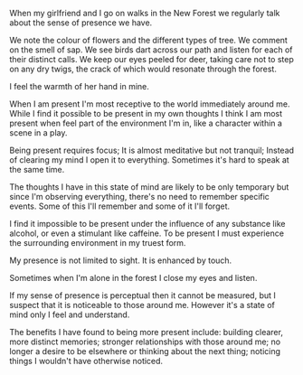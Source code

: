 When my girlfriend and I go on walks in the New Forest we regularly talk about the sense of presence we have.

We note the colour of flowers and the different types of tree. We comment on the smell of sap. We see birds dart across our path and listen for each of their distinct calls. We keep our eyes peeled for deer, taking care not to step on any dry twigs, the crack of which would resonate through the forest.

I feel the warmth of her hand in mine.

When I am present I'm most receptive to the world immediately around me. While I find it possible to be present in my own thoughts I think I am most present when feel part of the environment I'm in, like a character within a scene in a play.

Being present requires focus; It is almost meditative but not tranquil; Instead of clearing my mind I open it to everything. Sometimes it's hard to speak at the same time.

The thoughts I have in this state of mind are likely to be only temporary but since I'm observing everything, there's no need to remember specific events. Some of this I'll remember and some of it I'll forget.

I find it impossible to be present under the influence of any substance like alcohol, or even a stimulant like caffeine. To be present I must experience the surrounding environment in my truest form.

My presence is not limited to sight. It is enhanced by touch. 

Sometimes when I'm alone in the forest I close my eyes and listen.

If my sense of presence is perceptual then it cannot be measured, but I suspect that it is noticeable to those around me. However it's a state of mind only I feel and understand.

The benefits I have found to being more present include: building clearer, more distinct memories; stronger relationships with those around me; no longer a desire to be elsewhere or thinking about the next thing; noticing things I wouldn't have otherwise noticed.